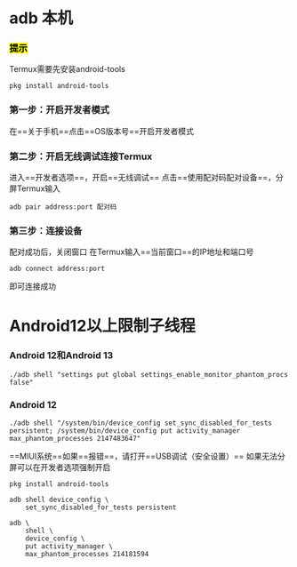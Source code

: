 # adb 本机

### <mark>提示</mark>

Termux需要先安装android-tools

```shell
pkg install android-tools
```

### 第一步：开启开发者模式

在==关于手机==点击==OS版本号==开启开发者模式

### 第二步：开启无线调试连接Termux

进入==开发者选项==，开启==无线调试==
点击==使用配对码配对设备==，分屏Termux输入

```shell
adb pair address:port 配对码
```

### 第三步：连接设备

配对成功后，关闭窗口
在Termux输入==当前窗口==的IP地址和端口号

```shell
adb connect address:port
```

即可连接成功

# Android12以上限制子线程

### Android 12和Android 13

```shell
./adb shell "settings put global settings_enable_monitor_phantom_procs false"
```

### Android 12

```shell
./adb shell "/system/bin/device_config set_sync_disabled_for_tests persistent; /system/bin/device_config put activity_manager max_phantom_processes 2147483647"
```

==MIUI系统==如果==报错==，请打开==USB调试（安全设置）==
如果无法分屏可以在开发者选项强制开启

```shell
pkg install android-tools
```

```shell
adb shell device_config \
    set_sync_disabled_for_tests persistent
```

```shell
adb \
    shell \
    device_config \
    put activity_manager \
    max_phantom_processes 214181594
```
